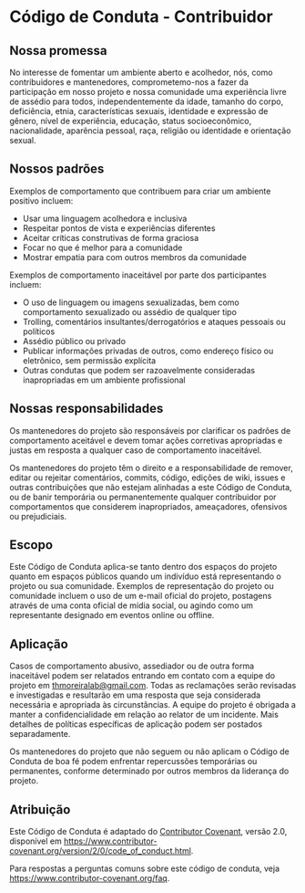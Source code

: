 # Código de Conduta - Contribuidor

## Nossa promessa

No interesse de fomentar um ambiente aberto e acolhedor, nós, como contribuidores e mantenedores, comprometemo-nos a fazer da participação em nosso projeto e nossa comunidade uma experiência livre de assédio para todos, independentemente da idade, tamanho do corpo, deficiência, etnia, características sexuais, identidade e expressão de gênero, nível de experiência, educação, status socioeconômico, nacionalidade, aparência pessoal, raça, religião ou identidade e orientação sexual.

## Nossos padrões

Exemplos de comportamento que contribuem para criar um ambiente positivo incluem:

- Usar uma linguagem acolhedora e inclusiva
- Respeitar pontos de vista e experiências diferentes
- Aceitar críticas construtivas de forma graciosa
- Focar no que é melhor para a comunidade
- Mostrar empatia para com outros membros da comunidade

Exemplos de comportamento inaceitável por parte dos participantes incluem:

- O uso de linguagem ou imagens sexualizadas, bem como comportamento sexualizado ou assédio de qualquer tipo
- Trolling, comentários insultantes/derrogatórios e ataques pessoais ou políticos
- Assédio público ou privado
- Publicar informações privadas de outros, como endereço físico ou eletrônico, sem permissão explícita
- Outras condutas que podem ser razoavelmente consideradas inapropriadas em um ambiente profissional

## Nossas responsabilidades

Os mantenedores do projeto são responsáveis por clarificar os padrões de comportamento aceitável e devem tomar ações corretivas apropriadas e justas em resposta a qualquer caso de comportamento inaceitável.

Os mantenedores do projeto têm o direito e a responsabilidade de remover, editar ou rejeitar comentários, commits, código, edições de wiki, issues e outras contribuições que não estejam alinhadas a este Código de Conduta, ou de banir temporária ou permanentemente qualquer contribuidor por comportamentos que considerem inapropriados, ameaçadores, ofensivos ou prejudiciais.

## Escopo

Este Código de Conduta aplica-se tanto dentro dos espaços do projeto quanto em espaços públicos quando um indivíduo está representando o projeto ou sua comunidade. Exemplos de representação do projeto ou comunidade incluem o uso de um e-mail oficial do projeto, postagens através de uma conta oficial de mídia social, ou agindo como um representante designado em eventos online ou offline.

## Aplicação

Casos de comportamento abusivo, assediador ou de outra forma inaceitável podem ser relatados entrando em contato com a equipe do projeto em [thmoreiralab@gmail.com](mailto:thmoreiralab@gmail.com?subject=RAG). Todas as reclamações serão revisadas e investigadas e resultarão em uma resposta que seja considerada necessária e apropriada às circunstâncias. A equipe do projeto é obrigada a manter a confidencialidade em relação ao relator de um incidente. Mais detalhes de políticas específicas de aplicação podem ser postados separadamente.

Os mantenedores do projeto que não seguem ou não aplicam o Código de Conduta de boa fé podem enfrentar repercussões temporárias ou permanentes, conforme determinado por outros membros da liderança do projeto.

## Atribuição

Este Código de Conduta é adaptado do [Contributor Covenant](https://www.contributor-covenant.org), versão 2.0, disponível em <https://www.contributor-covenant.org/version/2/0/code_of_conduct.html>.

Para respostas a perguntas comuns sobre este código de conduta, veja <https://www.contributor-covenant.org/faq>.
